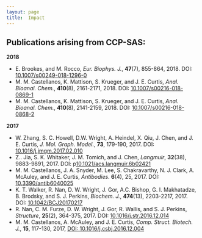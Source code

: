 ```yaml
---
layout: page
title:  Impact
---
```


## Publications arising from CCP-SAS:

**2018**

- E. Brookes, and M. Rocco, *Eur. Biophys. J.*, **47**(7), 855-864, 2018. DOI: [10.1007/s00249-018-1296-0](https://doi.org/10.1007/s00249-018-1296-0)
- M. M. Castellanos, K. Mattison, S. Krueger, and J. E. Curtis, *Anal. Bioanal. Chem.*, **410**(8), 2161-2171, 2018. DOI: [10.1007/s00216-018-0869-1](https://doi.org/10.1007/s00216-018-0869-1)
- M. M. Castellanos, K. Mattison, S. Krueger, and J. E. Curtis, *Anal. Bioanal. Chem.*, **410**(8), 2141-2159, 2018. DOI: [10.1007/s00216-018-0868-2](https://doi.org/10.1007/s00216-018-0868-2)

**2017**

- W. Zhang, S. C. Howell, D.W. Wright, A. Heindel, X. Qiu, J. Chen, and J. E. Curtis, *J. Mol. Graph. Model.*, **73**, 179-190, 2017. DOI: [10.1016/j.jmgm.2017.02.010](https://doi.org/10.1016/j.jmgm.2017.02.010)
- Z.. Jia, S. K. Whitaker, J. M. Tomich, and J. Chen, *Langmuir*, **32**(38), 9883-9891, 2017. DOI: p[10.1021/acs.langmuir.6b02421](https://doi.org/10.1021/acs.langmuir.6b02421)
- M. M. Castellanos, J. A. Snyder, M. Lee, S. Chakravarthy, N. J. Clark, A. McAuley, and J. E. Curtis, *Antibodies*. **6**(4), 25, 2017. DOI: [10.3390/antib6040025](https://doi.org/10.3390/antib6040025)
- K. T. Walker, R. Nan, D. W. Wright, J. Gor, A.C. Bishop, G. I. Makhatadze, B. Brodsky, and S. J. Perkins, *Biochem. J.*, **474**(13), 2203-2217, 2017. DOI: [10.1042/BCJ20170217](https://doi.org/10.1042/BCJ20170217)
- R. Nan, C. M. Furze, D. W. Wright, J. Gor, R. Wallis, and S. J. Perkins, *Structure*, **25**(2), 364-375, 2017. DOI: [10.1016/j.str.2016.12.014](https://doi.org/10.1016/j.str.2016.12.014)
- M. M. Castellanos, A. McAuley, and J. E. Curtis, *Comp. Struct. Biotech. J.*, **15**, 117-130, 2017, [DOI: 10.1016/j.csbj.2016.12.004](https://doi.org/10.1016/j.csbj.2016.12.004)
